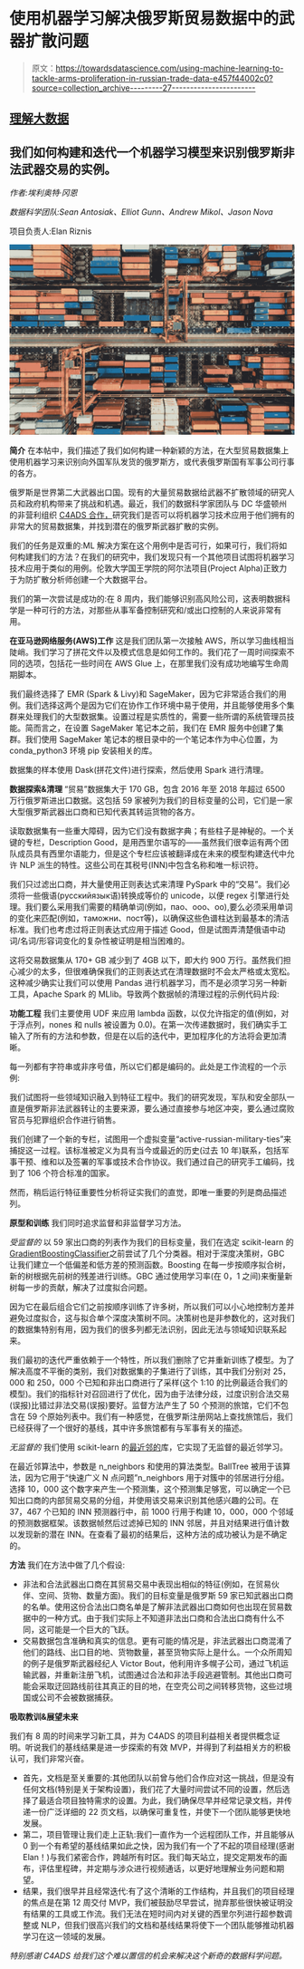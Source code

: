 # 使用机器学习解决俄罗斯贸易数据中的武器扩散问题

> 原文：<https://towardsdatascience.com/using-machine-learning-to-tackle-arms-proliferation-in-russian-trade-data-e457f44002c0?source=collection_archive---------27----------------------->

## [理解大数据](https://towardsdatascience.com/tagged/making-sense-of-big-data)

## 我们如何构建和迭代一个机器学习模型来识别俄罗斯非法武器交易的实例。

*作者:埃利奥特·冈恩*

*数据科学团队:Sean Antosiak、Elliot Gunn、Andrew Mikol、Jason Nova*

项目负责人:Elan Riznis

![](img/031a4c7b10e04603b62c56059f0ac153.png)

**简介**
在本帖中，我们描述了我们如何构建一种新颖的方法，在大型贸易数据集上使用机器学习来识别向外国军队发货的俄罗斯方，或代表俄罗斯国有军事公司行事的各方。

俄罗斯是世界第二大武器出口国。现有的大量贸易数据给武器不扩散领域的研究人员和政府机构带来了挑战和机遇。最近，我们的数据科学家团队与 DC 华盛顿州的非营利组织 [C4ADS 合作，](https://c4ads.org/)研究我们是否可以将机器学习技术应用于他们拥有的非常大的贸易数据集，并找到潜在的俄罗斯武器扩散的实例。

我们的任务是双重的:ML 解决方案在这个用例中是否可行，如果可行，我们将如何构建我们的方法？在我们的研究中，我们发现只有一个其他项目试图将机器学习技术应用于类似的用例。伦敦大学国王学院的阿尔法项目(Project Alpha)正致力于为防扩散分析师创建一个大数据平台。

我们的第一次尝试是成功的:在 8 周内，我们能够识别高风险公司，这表明数据科学是一种可行的方法，对那些从事军备控制研究和/或出口控制的人来说非常有用。

**在亚马逊网络服务(AWS)工作** 这是我们团队第一次接触 AWS，所以学习曲线相当陡峭。我们学习了拼花文件以及模式信息是如何工作的。我们花了一周时间探索不同的选项，包括花一些时间在 AWS Glue 上，在那里我们没有成功地编写生命周期脚本。

我们最终选择了 EMR (Spark & Livy)和 SageMaker，因为它非常适合我们的用例。我们选择这两个是因为它们在协作工作环境中易于使用，并且能够使用多个集群来处理我们的大型数据集。设置过程是实质性的，需要一些所谓的系统管理员技能。简而言之，在设置 SageMaker 笔记本之前，我们在 EMR 服务中创建了集群。我们使用 SageMaker 笔记本的根目录中的一个笔记本作为中心位置，为 conda_python3 环境 pip 安装相关的库。

数据集的样本使用 Dask(拼花文件)进行探索，然后使用 Spark 进行清理。

**数据探索&清理** “贸易”数据集大于 170 GB，包含 2016 年至 2018 年超过 6500 万行俄罗斯进出口数据。这包括 59 家被列为我们的目标变量的公司，它们是一家大型俄罗斯武器出口商和已知代表其转运货物的各方。

读取数据集有一些重大障碍，因为它们没有数据字典；有些柱子是神秘的。一个关键的专栏，Description Good，是用西里尔语写的——虽然我们很幸运有两个团队成员具有西里尔语能力，但是这个专栏应该被翻译成在未来的模型构建迭代中允许 NLP 派生的特性。这些公司在其税号(INN)中包含名称和唯一标识符。

我们只过滤出口商，并大量使用正则表达式来清理 PySpark 中的“交易”。我们必须将一些俄语(русскийязык语)转换成等价的 unicode，以便 regex 引擎进行处理。我们要么采用我们需要的精确单词(例如，пао、ооо、оо),要么必须采用单词的变化来匹配(例如，таможни、пост等)，以确保这些色谱柱达到最基本的清洁标准。我们也考虑过将正则表达式应用于描述 Good，但是试图弄清楚俄语中动词/名词/形容词变化的复杂性被证明是相当困难的。

这将交易数据集从 170+ GB 减少到了 4GB 以下，即大约 900 万行。虽然我们担心减少的太多，但很难确保我们的正则表达式在清理数据时不会太严格或太宽松。这种减少确实让我们可以使用 Pandas 进行机器学习，而不是必须学习另一种新工具，Apache Spark 的 MLlib。导致两个数据帧的清理过程的示例代码片段:

**功能工程** 我们主要使用 UDF 来应用 lambda 函数，以仅允许指定的值(例如，对于浮点列，nones 和 nulls 被设置为 0.0)。在第一次传递数据时，我们确实手工输入了所有的方法和参数，但是在以后的迭代中，更加程序化的方法将会更加清晰。

每一列都有字符串或非序号值，所以它们都是编码的。此处是工作流程的一个示例:

我们试图将一些领域知识融入到特征工程中。我们的研究发现，军队和安全部队一直是俄罗斯非法武器转让的主要来源，要么通过直接参与地区冲突，要么通过腐败官员与犯罪组织合作进行销售。

我们创建了一个新的专栏，试图用一个虚拟变量“active-russian-military-ties”来捕捉这一过程。该标准被定义为具有当今或最近的历史(过去 10 年)联系，包括军事干预、维和以及签署的军事或技术合作协议。我们通过自己的研究手工编码，找到了 106 个符合标准的国家。

然而，稍后运行特征重要性分析将证实我们的直觉，即唯一重要的列是商品描述列。

**原型和训练**
我们同时追求监督和非监督学习方法。

*受监督的*
以 59 家出口商的列表作为我们的目标变量，我们在选定 scikit-learn 的[GradientBoostingClassifier](https://scikit-learn.org/stable/modules/generated/sklearn.ensemble.GradientBoostingClassifier.html)之前尝试了几个分类器。相对于深度决策树，GBC 让我们建立一个低偏差和低方差的预测函数。Boosting 在每一步按顺序拟合树，新的树根据先前树的残差进行训练。GBC 通过使用学习率(在 0，1 之间)来衡量新树每一步的贡献，解决了过度拟合问题。

因为它在最后组合它们之前按顺序训练了许多树，所以我们可以小心地控制方差并避免过度拟合，这与拟合单个深度决策树不同。决策树也是非参数化的，这对我们的数据集特别有用，因为我们的很多列都无法识别，因此无法与领域知识联系起来。

我们最初的迭代严重依赖于一个特性，所以我们删除了它并重新训练了模型。为了解决高度不平衡的类别，我们对数据集的子集进行了训练，其中我们分别对 25，000 和 250，000 个已知和非出口商进行了采样(这个 1:10 的比例最适合我们的模型)。我们的指标针对召回进行了优化，因为由于法律分歧，过度识别合法交易(误报)比错过非法交易(误报)要好。监督方法产生了 50 个预测的旅馆，它们不包含在 59 个原始列表中。我们有一种感觉，在俄罗斯注册网站上查找旅馆后，我们已经获得了一个很好的基线，其中许多旅馆都有与军事有关的描述。

*无监督的* 我们使用 scikit-learn 的[最近邻的](https://scikit-learn.org/stable/modules/neighbors.html#unsupervised-nearest-neighbors)库，它实现了无监督的最近邻学习。

在最近邻算法中，参数是 n_neighbors 和使用的算法类型。BallTree 被用于该算法，因为它用于“快速广义 N 点问题”n_neighbors 用于对簇中的邻居进行分组。选择 10，000 这个数字来产生一个预测集，这个预测集足够宽，可以确定一个已知出口商的内部贸易交易的分组，并使用该交易来识别其他感兴趣的公司。在 37，467 个已知的 INN 预测器行中，前 1000 行用于构建 10，000，000 个邻域的预测数据框架。该数据帧然后过滤掉已知的 INN 邻居，并且对结果进行值计数以发现新的潜在 INN。在查看了最初的结果后，这种方法的成功被认为是不确定的。

**方法** 我们在方法中做了几个假设:

*   非法和合法武器出口商在其贸易交易中表现出相似的特征(例如，在贸易伙伴、空间、货物、数量方面)。我们的目标变量是俄罗斯 59 家已知武器出口商的名单。使用这份合法出口商名单是了解非法武器出口商如何也出现在贸易数据中的一种方式。由于我们实际上不知道非法出口商和合法出口商有什么不同，这可能是一个巨大的飞跃。
*   交易数据包含准确和真实的信息。更有可能的情况是，非法武器出口商混淆了他们的路线、出口目的地、货物数量，甚至货物实际上是什么。一个众所周知的例子是俄罗斯武器经纪人 Victor Bout，他利用许多幌子公司，通过飞机运输武器，并重新注册飞机，试图通过合法和非法手段逃避管制。其他出口商可能会采取迂回路线前往其真正的目的地，在空壳公司之间转移货物，这些过境国或公司不会被数据捕获。

**吸取教训&展望未来**

我们有 8 周的时间来学习新工具，并为 C4ADS 的项目利益相关者提供概念证明。听说我们的基线结果是进一步探索的有效 MVP，并得到了利益相关方的积极认可，我们非常兴奋。

*   首先，文档是至关重要的:其他团队以前曾与他们合作应对这一挑战，但是没有任何文档(特别是关于架构设置)，我们花了大量时间尝试不同的设置，然后选择了最适合项目独特需求的设置。为此，我们确保尽早并经常记录文档，并传递一份广泛详细的 22 页文档，以确保可重复性，并使下一个团队能够更快地发展。
*   第二，项目管理让我们走上正轨:我们一直作为一个远程团队工作，并且能够从 0 到一个有希望的基线结果如此之快，因为我们有一个了不起的项目经理(感谢 Elan！)与我们紧密合作，跨越所有时区。我们每天站立，提交定期发布的画布，评估里程碑，并定期与涉众进行视频通话，以更好地理解业务问题和期望。
*   结果，我们很早并且经常迭代:有了这个清晰的工作结构，并且我们的项目经理的焦点是在第 12 周交付 MVP，我们被鼓励尽早尝试，抛弃那些很快被证明没有结果的工具或工作流。我们无法在短时间内对关键的西里尔列进行超参数调整或 NLP，但我们很高兴我们的文档和基线结果将使下一个团队能够推动机器学习在这一领域的发展。

*特别感谢 C4ADS 给我们这个难以置信的机会来解决这个新奇的数据科学问题。*